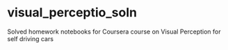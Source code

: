 # visual_perceptio_soln
Solved homework notebooks for Coursera course on Visual Perception for self driving cars
